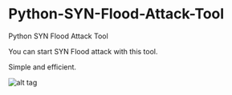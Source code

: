# Python-SYN-Flood-Attack-Tool
Python SYN Flood Attack Tool

You can start SYN Flood attack with this tool.

Simple and efficient.

![alt tag](https://emreovunc.com/projects/Syn_Flood.png)
